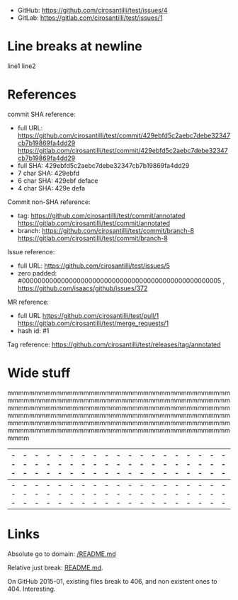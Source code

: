 - GitHub: https://github.com/cirosantilli/test/issues/4
- GitLab: https://gitlab.com/cirosantilli/test/issues/1

# Line breaks at newline

line1
line2

# References

commit SHA reference:

- full URL: https://github.com/cirosantilli/test/commit/429ebfd5c2aebc7debe32347cb7b19869fa4dd29 https://gitlab.com/cirosantilli/test/commit/429ebfd5c2aebc7debe32347cb7b19869fa4dd29
- full SHA: 429ebfd5c2aebc7debe32347cb7b19869fa4dd29
- 7 char SHA: 429ebfd
- 6 char SHA: 429ebf deface
- 4 char SHA: 429e defa

Commit non-SHA reference:

- tag: https://github.com/cirosantilli/test/commit/annotated https://gitlab.com/cirosantilli/test/commit/annotated
- branch: https://github.com/cirosantilli/test/commit/branch-8 https://gitlab.com/cirosantilli/test/commit/branch-8

Issue reference:

- full URL: https://github.com/cirosantilli/test/issues/5
- zero padded: #000000000000000000000000000000000000000000000000005 , https://github.com/isaacs/github/issues/372

MR reference:

- full URL https://github.com/cirosantilli/test/pull/1 https://gitlab.com/cirosantilli/test/merge_requests/1
- hash id: #1

Tag reference: https://github.com/cirosantilli/test/releases/tag/annotated

# Wide stuff

mmmmmmmmmmmmmmmmmmmmmmmmmmmmmmmmmmmmmmmmmmmmmmmmmmmmmmmmmmmmmmmmmmmmmmmmmmmmmmmmmmmmmmmmmmmmmmmmmmmmmmmmmmmmmmmmmmmmmmmmmmmmmmmmmmmmmmmmmmmmmmmmmmmmmmmmmmmmmmmmmmmmmmmmmmmmmmmmmmmmmmmmmmmmmmmmmmmmmmmmmmmmmmmmmmmmmmmmmmmmmmmmmmmmmmmmmmmmmmmmmmmmmmmmmm

|---|---|---|---|---|---|---|---|---|---|---|---|---|---|---|---|---|---|---|---|---|---|---|---|---|---|---|---|---|---|
|---|---|---|---|---|---|---|---|---|---|---|---|---|---|---|---|---|---|---|---|---|---|---|---|---|---|---|---|---|---|
|---|---|---|---|---|---|---|---|---|---|---|---|---|---|---|---|---|---|---|---|---|---|---|---|---|---|---|---|---|---|

# Links

Absolute go to domain: [/README.md](/README.md)

Relative just break: [README.md](README.md).

On GitHub 2015-01, existing files break to 406, and non existent ones to 404. Interesting.
